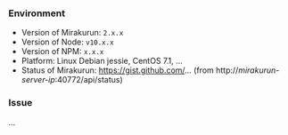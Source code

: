 ### Environment
* Version of Mirakurun: `2.x.x`
* Version of Node: `v10.x.x`
* Version of NPM: `x.x.x`
* Platform: Linux Debian jessie, CentOS 7.1, ...
* Status of Mirakurun: https://gist.github.com/... (from http://_mirakurun-server-ip_:40772/api/status)

### Issue
...
